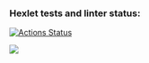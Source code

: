 ### Hexlet tests and linter status:
[![Actions Status](https://github.com/kirillmark/python-project-49/workflows/hexlet-check/badge.svg)](https://github.com/kirillmark/python-project-49/actions)

<a href="https://codeclimate.com/github/kirillmark/python-project-49/maintainability"><img src="https://api.codeclimate.com/v1/badges/0ce596cb7972f0c01b83/maintainability" /></a>
